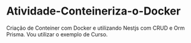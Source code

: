 # Atividade-Conteineriza-o-Docker
Criação de Conteiner com Docker e utilizando Nestjs com CRUD e Orm Prisma. Vou utilizar o exemplo de Curso.
